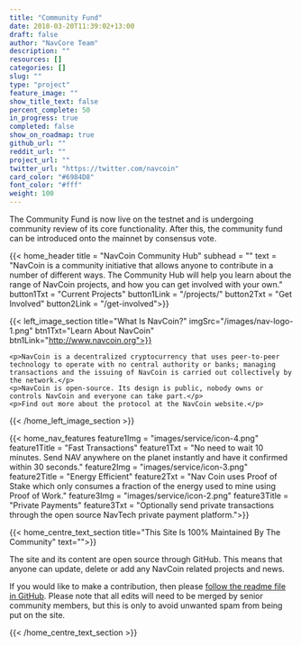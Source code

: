 ```yaml
---
title: "Community Fund"
date: 2018-03-20T11:39:02+13:00
draft: false
author: "NavCore Team"
description: ""
resources: []
categories: []
slug: ""
type: "project"
feature_image: ""
show_title_text: false
percent_complete: 50
in_progress: true
completed: false
show_on_roadmap: true
github_url: ""
reddit_url: ""
project_url: ""
twitter_url: "https://twitter.com/navcoin"
card_color: "#6984D8"
font_color: "#fff"
weight: 100
---
```


The Community Fund is now live on the testnet and is undergoing community review of its core functionality. After this, the community fund can be introduced onto the mainnet by consensus vote.
<!--more-->

{{< home_header
    title = "NavCoin Community Hub"
    subhead = ""
    text = "NavCoin is a community initiative that allows anyone to contribute in a number of different ways. The Community Hub will help you learn about the range of NavCoin projects, and how you can get involved with your own."
    button1Txt = "Current Projects"
    button1Link = "/projects/"
    button2Txt = "Get Involved"
    button2Link = "/get-involved">}}


{{< left_image_section
    title="What Is NavCoin?"
    imgSrc="/images/nav-logo-1.png"
    btn1Txt="Learn About NavCoin"
    btn1Link="http://www.navcoin.org">}}

    <p>NavCoin is a decentralized cryptocurrency that uses peer-to-peer technology to operate with no central authority or banks; managing transactions and the issuing of NavCoin is carried out collectively by the network.</p>
    <p>NavCoin is open-source. Its design is public, nobody owns or controls NavCoin and everyone can take part.</p>
    <p>Find out more about the protocol at the NavCoin website.</p>
{{< /home_left_image_section >}}



{{< home_nav_features
    feature1Img = "images/service/icon-4.png"
    feature1Title = "Fast Transactions"
    feature1Txt = "No need to wait 10 minutes. Send NAV anywhere on the planet instantly and have it confirmed within 30 seconds."
    feature2Img = "images/service/icon-3.png"
    feature2Title = "Energy Efficient"
    feature2Txt = "Nav Coin uses Proof of Stake which only consumes a fraction of the energy used to mine using Proof of Work."
    feature3Img = "images/service/icon-2.png"
    feature3Title = "Private Payments"
    feature3Txt = "Optionally send private transactions through the open source NavTech private payment platform.">}}


{{< home_centre_text_section
    title="This Site Is 100% Maintained By The Community"
    text="">}}

<p>The site and its content are open source through GitHub. This means that anyone can update, delete or add any NavCoin related projects and news.
<p> If you would like to make a contribution, then please <a href="https://github.com/NAVCoin/nav-community-site">follow the readme file in GitHub</a>. Please note that all edits will need to be merged by senior community members, but this is only to avoid unwanted spam from being put on the site.</p>
    {{< /home_centre_text_section >}}

